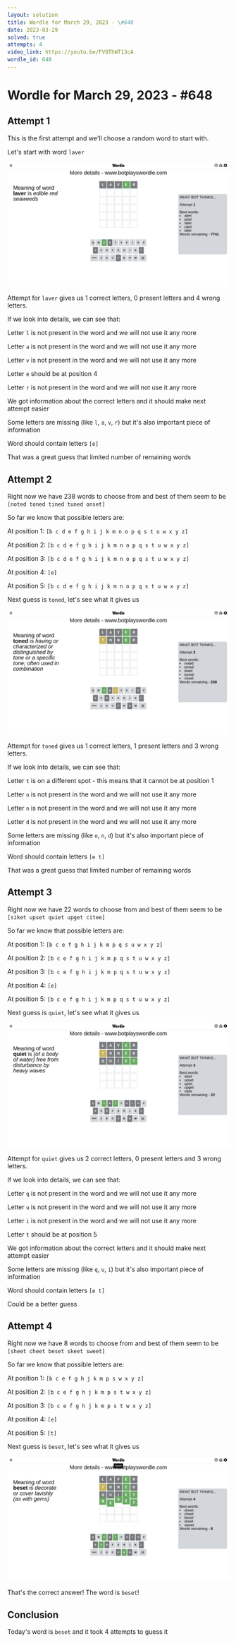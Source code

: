 ```yaml
---
layout: solution
title: Wordle for March 29, 2023 - \#648
date: 2023-03-29
solved: true
attempts: 4
video_link: https://youtu.be/FV8ThWT13cA
wordle_id: 648
---
```


# Wordle for March 29, 2023 - \#648

## Attempt 1

This is the first attempt and we'll choose a random word to start with.

Let's start with word `laver`

![Attempt 1](2023-03-29/attempt-1.png)

Attempt for `laver` gives us 1 correct letters, 0 present letters and 4 wrong letters.

If we look into details, we can see that:

Letter `l` is not present in the word and we will not use it any more

Letter `a` is not present in the word and we will not use it any more

Letter `v` is not present in the word and we will not use it any more

Letter `e` should be at position 4

Letter `r` is not present in the word and we will not use it any more

We got information about the correct letters and it should make next attempt easier

Some letters are missing (like `l`, `a`, `v`, `r`) but it's also important piece of information

Word should contain letters `[e]`

That was a great guess that limited number of remaining words



## Attempt 2

Right now we have 238 words to choose from and best of them seem to be `[noted toned tined tuned onset]`

So far we know that possible letters are:

At position 1: `[b c d e f g h i j k m n o p q s t u w x y z]`

At position 2: `[b c d e f g h i j k m n o p q s t u w x y z]`

At position 3: `[b c d e f g h i j k m n o p q s t u w x y z]`

At position 4: `[e]`

At position 5: `[b c d e f g h i j k m n o p q s t u w x y z]`

Next guess is `toned`, let's see what it gives us

![Attempt 2](2023-03-29/attempt-2.png)

Attempt for `toned` gives us 1 correct letters, 1 present letters and 3 wrong letters.

If we look into details, we can see that:

Letter `t` is on a different spot - this means that it cannot be at position 1

Letter `o` is not present in the word and we will not use it any more

Letter `n` is not present in the word and we will not use it any more

Letter `d` is not present in the word and we will not use it any more

Some letters are missing (like `o`, `n`, `d`) but it's also important piece of information

Word should contain letters `[e t]`

That was a great guess that limited number of remaining words



## Attempt 3

Right now we have 22 words to choose from and best of them seem to be `[siket upset quiet upget citee]`

So far we know that possible letters are:

At position 1: `[b c e f g h i j k m p q s u w x y z]`

At position 2: `[b c e f g h i j k m p q s t u w x y z]`

At position 3: `[b c e f g h i j k m p q s t u w x y z]`

At position 4: `[e]`

At position 5: `[b c e f g h i j k m p q s t u w x y z]`

Next guess is `quiet`, let's see what it gives us

![Attempt 3](2023-03-29/attempt-3.png)

Attempt for `quiet` gives us 2 correct letters, 0 present letters and 3 wrong letters.

If we look into details, we can see that:

Letter `q` is not present in the word and we will not use it any more

Letter `u` is not present in the word and we will not use it any more

Letter `i` is not present in the word and we will not use it any more

Letter `t` should be at position 5

We got information about the correct letters and it should make next attempt easier

Some letters are missing (like `q`, `u`, `i`) but it's also important piece of information

Word should contain letters `[e t]`

Could be a better guess



## Attempt 4

Right now we have 8 words to choose from and best of them seem to be `[sheet cheet beset skeet sweet]`

So far we know that possible letters are:

At position 1: `[b c e f g h j k m p s w x y z]`

At position 2: `[b c e f g h j k m p s t w x y z]`

At position 3: `[b c e f g h j k m p s t w x y z]`

At position 4: `[e]`

At position 5: `[t]`

Next guess is `beset`, let's see what it gives us

![Attempt 4](2023-03-29/attempt-4.png)

That's the correct answer! The word is `beset`!

## Conclusion

Today's word is `beset` and it took 4 attempts to guess it

